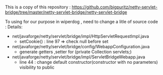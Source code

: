 This is a copy of this repository :
   https://github.com/bigpuritz/netty-servlet-bridge/tree/master/netty-servlet-bridge/netty-servlet-bridge

To using for our purpose in wiperdog , need to change a litle of source code :
 Details: 
 - net/javaforge/netty/servlet/bridge/impl/HttpServletRequestImpl.java
   + setCookie() : line 97 => check null before set
 - net/javaforge/netty/servlet/bridge/config/WebappConfiguration.java
   + generate getters ,setter for  (private Collection<ServletConfiguration> servlets;)
 - net/javaforge/netty/servlet/bridge/impl/ServletBridgeWebapp.java 
   + line 44 : change default constructor(constructor with no parameters) visibility to public 

